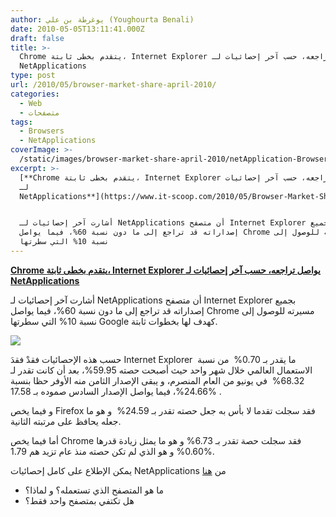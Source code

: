 ```yaml
---
author: يوغرطة بن علي (Youghourta Benali)
date: 2010-05-05T13:11:41.000Z
draft: false
title: >-
  Chrome يتقدم بخطى ثابتة، Internet Explorer يواصل تراجعه، حسب آخر إحصائيات لـ
  NetApplications
type: post
url: /2010/05/browser-market-share-april-2010/
categories:
  - Web
  - متصفحات
tags:
  - Browsers
  - NetApplications
coverImage: >-
  /static/images/browser-market-share-april-2010/netApplication-Browser-April-2010.png
excerpt: >-
  [**Chrome يتقدم بخطى ثابتة، Internet Explorer يواصل تراجعه، حسب آخر إحصائيات
  لـ
  NetApplications**](https://www.it-scoop.com/2010/05/Browser-Market-Share-April-2010)


  أشارت آخر إحصائيات لـ NetApplications أن متصفح Internet Explorer بجميع
  إصداراته قد تراجع إلى ما دون نسبة 60%، فيما يواصل Chrome مسيرته للوصول إلى
  نسبة 10% التي سطرتها
---
```

[**Chrome يتقدم بخطى ثابتة، Internet Explorer يواصل تراجعه، حسب آخر إحصائيات لـ NetApplications**](https://www.it-scoop.com/2010/05/Browser-Market-Share-April-2010)

أشارت آخر إحصائيات لـ NetApplications أن متصفح Internet Explorer بجميع إصداراته قد تراجع إلى ما دون نسبة 60%، فيما يواصل Chrome مسيرته للوصول إلى نسبة 10% التي سطرتها Google كهدف لها بخطوات ثابتة.

![](/static/images/browser-market-share-april-2010/netApplication-Browser-April-2010.png)

حسب هذه الإحصائيات فقدْ فقدَ Internet Explorer  ما يقدر بـ 0.70%  من نسبة الاستعمال العالمي خلال شهر واحد حيث أصبحت حصته 59.95%، بعد أن كانت تقدر لـ 68.32%  في يونيو من العام المنصرم، و يبقى الإصدار الثامن منه الأوفر حظا بنسبة 24.66%، فيما يواصل الإصدار السادس صموده بـ 17.58% .

و فيما يخص Firefox فقد سجلت تقدما لا بأس به جعل حصته تقدر بـ 24.59%  و هو ما جعله يحافظ على مرتبته الثانية.

أما فيما يخص Chrome فقد سجلت حصة تقدر بـ 6.73% و هو ما يمثل زيادة قدرها 0.60% و هو الذي لم تكن حصته منذ عام تزيد هم 1.79%.

يمكن الإطلاع على كامل إحصائيات NetApplications من [هنا](http://marketshare.hitslink.com/browser-market-share.aspx?qprid=0)

-   ما هو المتصفح الذي تستعمله؟ و لماذا؟
-   هل تكتفي بمتصفح واحد فقط؟
